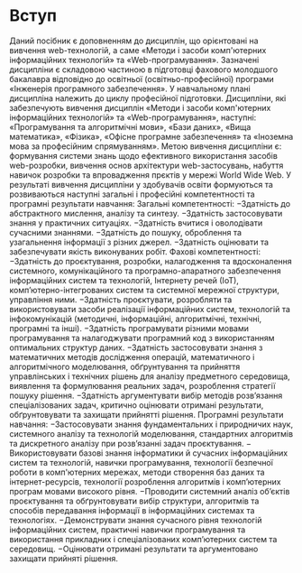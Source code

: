 # Вступ

Даний посібник є доповненням до дисциплін, що орієнтовані на вивчення web-технологій, а саме «Методи і засоби комп'ютерних інформаційних технологій» та «Web-програмування». Зазначені дисципліни є
складовою частиною в підготовці фахового молодшого бакалавра
відповідно до освітньої (освітньо-професійної) програми «Інженерія програмного забезпечення».
У навчальному плані дисципліна належить до циклу професійної підготовки.
Дисципліни, які забезпечують вивчення дисциплін
«Методи і засоби комп'ютерних інформаційних технологій» та «Web-програмування», наступні: «Програмування та алгоритмічні мови», «Бази даних», «Вища математика», «Фізика», «Офісне програмне забезпечення» та «Іноземна мова за
професійним спрямуванням».
Метою вивчення дисципліни є: формування системи знань
щодо ефективного використання засобів web-розробки, вивчення основ архітектури web-застосувань, набуття навичок розробки та впровадження прєктів у мережі World Wide Web.
У результаті вивчення дисципліни у здобувачів освіти формуються
та розвиваються наступні загальні і професійні компетентності та
програмні результати навчання:
Загальні компетентності:
−Здатність до абстрактного мислення, аналізу та синтезу.
−Здатність застосовувати знання у практичних ситуаціях.
−Здатність вчитися і оволодівати сучасними знаннями.
−Здатність до пошуку, оброблення та узагальнення
інформації з різних джерел.
−Здатність оцінювати та забезпечувати якість виконуваних
робіт.
Фахові компетентності:
−Здатність до проєктування, розробки, налагодження та вдосконалення системного, комунікаційного та програмно-апаратного
забезпечення інформаційних систем та технологій, Інтернету речей (ІоТ), комп’ютерно-інтегрованих систем та системної
мережної структури, управління ними.
−Здатність проєктувати, розробляти та використовувати засоби реалізації інформаційних систем, технологій та інфокомунікацій (методичні, інформаційні, алгоритмічні, технічні,
програмні та інші).
−Здатність програмувати різними мовами програмування та
налагоджувати програмний код з використанням оптимальних
структур даних.
−Здатність застосовувати знання з математичних методів
дослідження операцій, математичного і алгоритмічного моделювання, обґрунтування та прийняття управлінських і технічних
рішень для аналізу предметного середовища, виявлення та формулювання реальних задач, розроблення стратегії пошуку рішення.
−Здатність аргументувати вибір методів розв’язання
спеціалізованих задач, критично оцінювати отримані результати,
обґрунтовувати та захищати прийнятті рішення.
Програмні результати навчання:
−Застосовувати знання фундаментальних і природничих наук, системного аналізу та технологій моделювання, стандартних
алгоритмів та дискретного аналізу при розв’язанні задач
проєктування.
− Використовувати базові знання інформатики й сучасних
інформаційних систем та технологій, навички програмування, технології безпечної роботи в комп'ютерних мережах, методи створення баз даних та інтернет-ресурсів, технології розроблення алгоритмів і комп’ютерних програм мовами високого рівня.
−Проводити системний аналіз об’єктів проєктування та
обґрунтовувати вибір структури, алгоритмів та способів передавання інформації в інформаційних системах та технологіях.
−Демонструвати знання сучасного рівня технологій
інформаційних систем, практичні навички програмування та використання прикладних і спеціалізованих комп’ютерних систем та
середовищ.
−Оцінювати отримані результати та аргументовано захищати прийняті рішення.